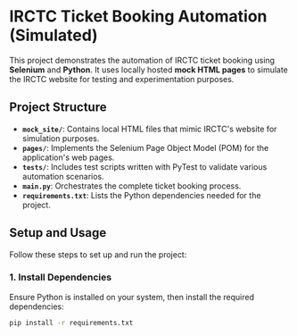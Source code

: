 # IRCTC Ticket Booking Automation (Simulated)

This project demonstrates the automation of IRCTC ticket booking using **Selenium** and **Python**. It uses locally hosted **mock HTML pages** to simulate the IRCTC website for testing and experimentation purposes.

## Project Structure

- **`mock_site/`**: Contains local HTML files that mimic IRCTC's website for simulation purposes.
- **`pages/`**: Implements the Selenium Page Object Model (POM) for the application's web pages.
- **`tests/`**: Includes test scripts written with PyTest to validate various automation scenarios.
- **`main.py`**: Orchestrates the complete ticket booking process.
- **`requirements.txt`**: Lists the Python dependencies needed for the project.

## Setup and Usage

Follow these steps to set up and run the project:

### 1. Install Dependencies
Ensure Python is installed on your system, then install the required dependencies:
```bash
pip install -r requirements.txt
